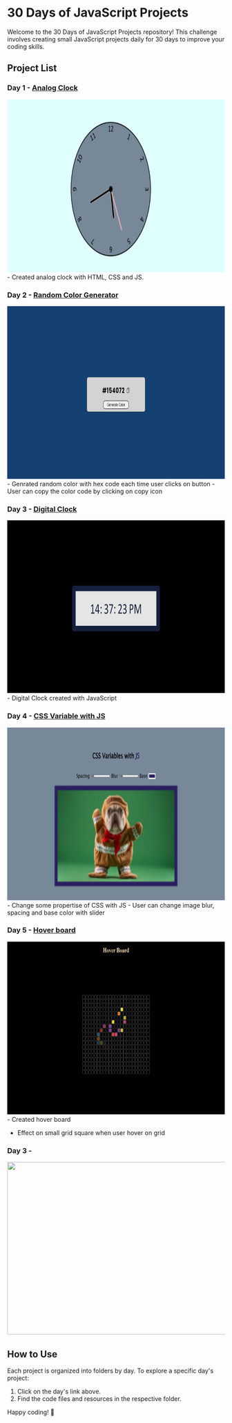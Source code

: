 # 30 Days of JavaScript Projects

Welcome to the 30 Days of JavaScript Projects repository! This challenge involves creating small JavaScript projects daily for 30 days to improve your coding skills.

## Project List

### Day 1 - [Analog Clock](https://github.com/codeyumm/JS-30-Days/tree/main/Day-1-Clock)
<img src="https://github.com/codeyumm/JS-30-Days/blob/main/Day-1-Clock/images/clock-thumbnail.png" width="800" height="400" />
- Created analog clock with HTML, CSS and JS.

### Day 2 - [Random Color Generator](https://github.com/codeyumm/JS-30-Days/tree/62eadde0eb45c8f689d8955fc9482e66973e8710/Day%202%20-%20Random%20Color%20Generator)
<img src="https://github.com/codeyumm/JS-30-Days/blob/62eadde0eb45c8f689d8955fc9482e66973e8710/Day%202%20-%20Random%20Color%20Generator/images/thumbnail.png" width="800" height="400" />
- Genrated random color with hex code each time user clicks on button
- User can copy the color code by clicking on copy icon

### Day 3 - [Digital Clock](https://github.com/codeyumm/JS-30-Days/tree/79667e54ac25a710f0d92aec12fb6eac22e17b84/Day%203%20-%20Digital%20clock)
<img src="https://github.com/codeyumm/JS-30-Days/blob/6d9f6610c715a9d6adae4bff358b323e8b955e39/Day%203%20-%20Digital%20clock/images/thumbnail.png" width="800" height="400" />
- Digital Clock created with JavaScript

### Day 4 - [CSS Variable with JS](https://github.com/codeyumm/JS-30-Days/tree/0d29ff505c66fdfcaeb189c1a42b57a39018228e/Day%204%20-%20CSS%20Variables%20with%20JS)
<img src="https://github.com/codeyumm/JS-30-Days/blob/0d29ff505c66fdfcaeb189c1a42b57a39018228e/Day%204%20-%20CSS%20Variables%20with%20JS/images/thumbnail.png"  width="800" height="400" />
- Change some propertise of CSS with JS
- User can change image blur, spacing and base color with slider

### Day 5 - [Hover board](https://github.com/codeyumm/JS-30-Days/tree/3fd89dd3e16fed5271d3c645a0a560560da43ea4/Day%205%20-%20Hover%20board)
<img src="https://github.com/codeyumm/JS-30-Days/blob/3fd89dd3e16fed5271d3c645a0a560560da43ea4/Day%205%20-%20Hover%20board/images/thumbnail.png"  width="800" height="400" />
- Created hover board
  
- Effect on small grid square when user hover on grid


### Day 3 - []()
<img src=""  width="800" height="400" />



## How to Use

Each project is organized into folders by day. To explore a specific day's project:

1. Click on the day's link above.
2. Find the code files and resources in the respective folder.

Happy coding! 🚀
